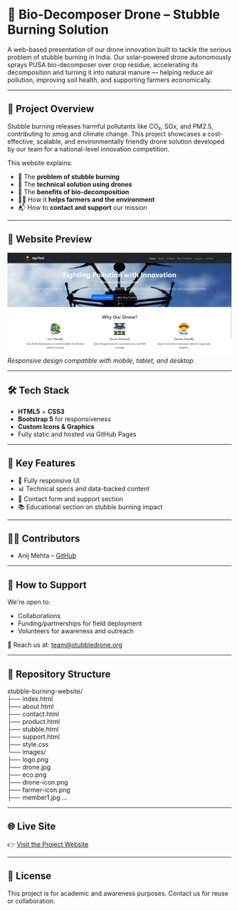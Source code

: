 # 🌾 Bio-Decomposer Drone – Stubble Burning Solution

A web-based presentation of our drone innovation built to tackle the serious problem of stubble burning in India. Our solar-powered drone autonomously sprays PUSA bio-decomposer over crop residue, accelerating its decomposition and turning it into natural manure — helping reduce air pollution, improving soil health, and supporting farmers economically.

---

## 🚀 Project Overview

Stubble burning releases harmful pollutants like CO₂, SOx, and PM2.5, contributing to smog and climate change. This project showcases a cost-effective, scalable, and environmentally friendly drone solution developed by our team for a national-level innovation competition.

This website explains:

- 🌱 The **problem of stubble burning**
- 🚁 The **technical solution using drones**
- 🧪 The **benefits of bio-decomposition**
- 🧑‍🌾 How it **helps farmers and the environment**
- 📬 How to **contact and support** our mission

---

## 📸 Website Preview

![Screenshot of homepage](images/screenshot-home.png)  
_Responsive design compatible with mobile, tablet, and desktop._

---

## 🛠️ Tech Stack

- **HTML5** + **CSS3**
- **Bootstrap 5** for responsiveness
- **Custom Icons & Graphics**
- Fully static and hosted via GitHub Pages

---

## 🧠 Key Features

- 📱 Fully responsive UI
- 📊 Technical specs and data-backed content
- 💬 Contact form and support section
- 📚 Educational section on stubble burning impact

---

## 🧑‍💻 Contributors

- Anij Mehta – [GitHub](https://github.com/anij-mehta)

---

## 🤝 How to Support

We're open to:
- Collaborations
- Funding/partnerships for field deployment
- Volunteers for awareness and outreach

📧 Reach us at: [team@stubbledrone.org](mailto:team@stubbledrone.org)

---

## 📂 Repository Structure
stubble-burning-website/<br>
├── index.html<br>
├── about.html<br>
├── contact.html<br>
├── product.html<br>
├── stubble.html<br>
├── support.html<br>
├── style.css<br>
└── images/<br>
├── logo.png<br>
├── drone.jpg<br>
├── eco.png<br>
├── drone-icon.png<br>
├── farmer-icon.png<br>
├── member1.jpg ...<br>

---

## 🌐 Live Site

👉 [Visit the Project Website](https://anij-mehta.github.io/stubble-burning-website/)

---

## 📜 License

This project is for academic and awareness purposes. Contact us for reuse or collaboration.


